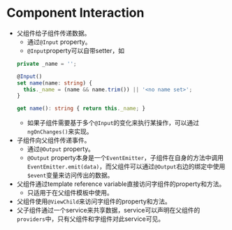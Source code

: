 Component Interaction
=========

* 父组件给子组件传递数据。
  * 通过`@Input` property。
  * `@Input`property可以自带setter，如
  ``` typescript
  private _name = '';

  @Input()
  set name(name: string) {
    this._name = (name && name.trim()) || '<no name set>';
  }

  get name(): string { return this._name; }
  ```
  * 如果子组件需要基于多个`@Input`的变化来执行某操作，可以通过`ngOnChanges()`来实现。
* 子组件向父组件传递事件。
  * 通过`@Output` property。
  * `@Output` property本身是一个`EventEmitter`，子组件在自身的方法中调用`EventEmitter.emit(data)`，而父组件可以通过`@Output`右边的绑定中使用`$event`变量来访问传出的数据。
* 父组件通过template reference variable直接访问字组件的property和方法。
  * 只适用于在父组件模板中使用。
* 父组件使用`@ViewChild`来访问字组件的property和方法。
* 父子组件通过一个service来共享数据，service可以声明在父组件的`providers`中，只有父组件和字组件对此service可见。
